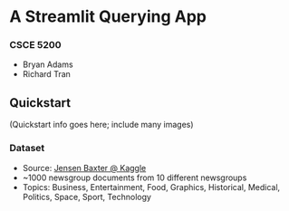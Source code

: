 # A Streamlit Querying App

### CSCE 5200
* Bryan Adams 
* Richard Tran

## Quickstart

(Quickstart info goes here; include many images)

### Dataset 
* Source: [Jensen Baxter @ Kaggle](https://www.kaggle.com/datasets/jensenbaxter/10dataset-text-document-classification)
* ~1000 newsgroup documents from 10 different newsgroups 
* Topics: Business, Entertainment, Food, Graphics, Historical, Medical, Politics, Space, Sport, Technology
